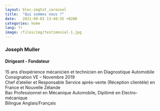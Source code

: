 ```yaml
---
layout: bloc-imgtxt_carousel
title:  "Qui sommes nous ?"
date:   2021-09-03 13:49:35 +0200
categories: home
lang: fr
image: /files/img/testimonial-1.jpg
---
```


### Joseph Muller

#### Dirigeant - Fondateur

<i class="fa fa-wrench" aria-hidden="true"></i> 15 ans d’expérience mécanicien et technicien en Diagnostique Automobile  
<i class="fa fa-wrench" aria-hidden="true"></i>   Consignation VE – Novembre 2019  
<i class="fa fa-wrench" aria-hidden="true"></i> Chef d’atelier et Responsable Service après-vente (Réception clientèle) en France et Nouvelle Zélande  
<i class="fa fa-wrench" aria-hidden="true"></i> Bac Professionnel en Mécanique Automobile, Diplômé en Electro-mécanique  
<i class="fa fa-wrench" aria-hidden="true"></i> Bilingue Anglais/Français